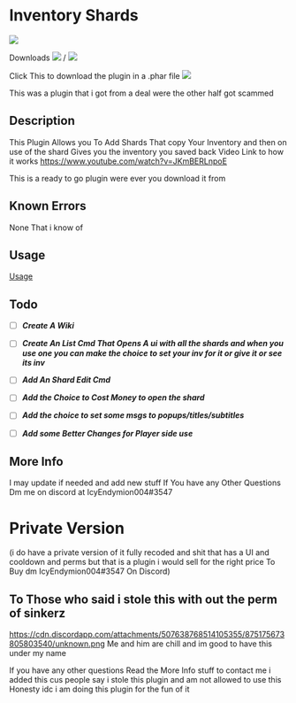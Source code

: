 # Inventory Shards
<a href="https://poggit.pmmp.io/p/InventoryShards"><img src="https://poggit.pmmp.io/shield.state/InventoryShards"></a> 

Downloads <a href="https://poggit.pmmp.io/p/InventoryShards"><img src="https://poggit.pmmp.io/shield.dl/InventoryShards"></a> / <a href="https://poggit.pmmp.io/p/InventoryShards"><img src="https://poggit.pmmp.io/shield.dl.total/InventoryShards"></a>

Click This to download the plugin in a .phar file <a href="https://poggit.pmmp.io/p/InventoryShards"><img src="https://poggit.pmmp.io/shield.api/InventoryShards"></a>


This was a plugin that i got from a deal were the other half got scammed

## Description 

This Plugin Allows you To Add Shards That copy Your Inventory and then on use of the shard Gives you the inventory you saved back
Video Link to how it works
https://www.youtube.com/watch?v=JKmBERLnpoE

This is a ready to go plugin were ever you download it from 

## Known Errors

None That i know of

## Usage 

[Usage](https://github.com/IcyEndymion004/Inventory-Shards/blob/main/Usage.md)

## Todo

- [ ] ***Create A Wiki***

- [ ] ***Create An List Cmd That Opens A ui with all the shards and when you use one you can make the choice to set your inv for it or give it or see its inv***

- [ ] ***Add An Shard Edit Cmd***

- [ ] ***Add the Choice to Cost Money to open the shard***

- [ ] ***Add the choice to set some msgs to popups/titles/subtitles***

- [ ] ***Add some Better Changes for Player side use***

## More Info

I may update if needed and add new stuff
If You have any Other Questions Dm me on discord at IcyEndymion004#3547

# Private Version

(i do have a private version of it fully recoded and shit that has a UI and cooldown and perms but that is a plugin i would sell for the right price To Buy dm IcyEndymion004#3547 On Discord)

## To Those who said i stole this with out the perm of sinkerz 

https://cdn.discordapp.com/attachments/507638768514105355/875175673805803540/unknown.png
Me and him are chill and im good to have this under my name 

If you have any other questions Read the More Info stuff to contact me
i added this cus people say i stole this plugin and am not allowed to use this Honesty idc i am doing this plugin for the fun of it
